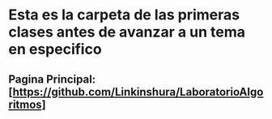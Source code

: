 # Esta es la carpeta de las primeras clases antes de avanzar a un tema en especifico

## Pagina Principal: [https://github.com/Linkinshura/LaboratorioAlgoritmos]
